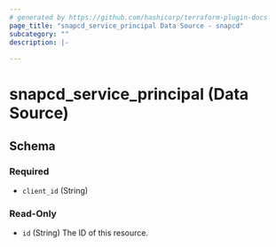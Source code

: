 ```yaml
---
# generated by https://github.com/hashicorp/terraform-plugin-docs
page_title: "snapcd_service_principal Data Source - snapcd"
subcategory: ""
description: |-
  
---
```


# snapcd_service_principal (Data Source)





<!-- schema generated by tfplugindocs -->
## Schema

### Required

- `client_id` (String)

### Read-Only

- `id` (String) The ID of this resource.

